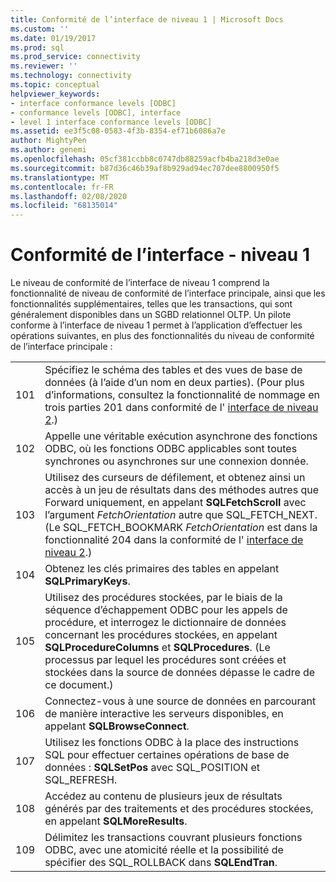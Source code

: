 ```yaml
---
title: Conformité de l’interface de niveau 1 | Microsoft Docs
ms.custom: ''
ms.date: 01/19/2017
ms.prod: sql
ms.prod_service: connectivity
ms.reviewer: ''
ms.technology: connectivity
ms.topic: conceptual
helpviewer_keywords:
- interface conformance levels [ODBC]
- conformance levels [ODBC], interface
- level 1 interface conformance levels [ODBC]
ms.assetid: ee3f5c08-0583-4f3b-8354-ef71b6086a7e
author: MightyPen
ms.author: genemi
ms.openlocfilehash: 05cf381ccbb8c0747db88259acfb4ba218d3e0ae
ms.sourcegitcommit: b87d36c46b39af8b929ad94ec707dee8800950f5
ms.translationtype: MT
ms.contentlocale: fr-FR
ms.lasthandoff: 02/08/2020
ms.locfileid: "68135014"
---
```

# <a name="level-1-interface-conformance"></a>Conformité de l’interface - niveau 1
Le niveau de conformité de l’interface de niveau 1 comprend la fonctionnalité de niveau de conformité de l’interface principale, ainsi que les fonctionnalités supplémentaires, telles que les transactions, qui sont généralement disponibles dans un SGBD relationnel OLTP. Un pilote conforme à l’interface de niveau 1 permet à l’application d’effectuer les opérations suivantes, en plus des fonctionnalités du niveau de conformité de l’interface principale :  
  
|||  
|-|-|  
|101|Spécifiez le schéma des tables et des vues de base de données (à l’aide d’un nom en deux parties). (Pour plus d’informations, consultez la fonctionnalité de nommage en trois parties 201 dans conformité de l' [interface de niveau 2](../../../odbc/reference/develop-app/level-2-interface-conformance.md).)|  
|102|Appelle une véritable exécution asynchrone des fonctions ODBC, où les fonctions ODBC applicables sont toutes synchrones ou asynchrones sur une connexion donnée.|  
|103|Utilisez des curseurs de défilement, et obtenez ainsi un accès à un jeu de résultats dans des méthodes autres que Forward uniquement, en appelant **SQLFetchScroll** avec l’argument *FetchOrientation* autre que SQL_FETCH_NEXT. (Le SQL_FETCH_BOOKMARK *FetchOrientation* est dans la fonctionnalité 204 dans la conformité de l' [interface de niveau 2](../../../odbc/reference/develop-app/level-2-interface-conformance.md).)|  
|104|Obtenez les clés primaires des tables en appelant **SQLPrimaryKeys**.|  
|105|Utilisez des procédures stockées, par le biais de la séquence d’échappement ODBC pour les appels de procédure, et interrogez le dictionnaire de données concernant les procédures stockées, en appelant **SQLProcedureColumns** et **SQLProcedures**. (Le processus par lequel les procédures sont créées et stockées dans la source de données dépasse le cadre de ce document.)|  
|106|Connectez-vous à une source de données en parcourant de manière interactive les serveurs disponibles, en appelant **SQLBrowseConnect**.|  
|107|Utilisez les fonctions ODBC à la place des instructions SQL pour effectuer certaines opérations de base de données : **SQLSetPos** avec SQL_POSITION et SQL_REFRESH.|  
|108|Accédez au contenu de plusieurs jeux de résultats générés par des traitements et des procédures stockées, en appelant **SQLMoreResults**.|  
|109|Délimitez les transactions couvrant plusieurs fonctions ODBC, avec une atomicité réelle et la possibilité de spécifier des SQL_ROLLBACK dans **SQLEndTran**.|
